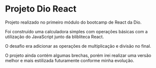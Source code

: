 # Projeto Dio React

Projeto realizado no primeiro módulo do bootcamp de React da Dio.

Foi construído uma calculadora simples com operações básicas com a utilização do JavaScript junto da blibliteca React.

O desafio era adicionar as operações de multiplicação e divisão no final.

O projeto ainda contém algumas brechas, porém irei realizar uma versão melhor e mais estilizada futuramente conforme minha evolução.